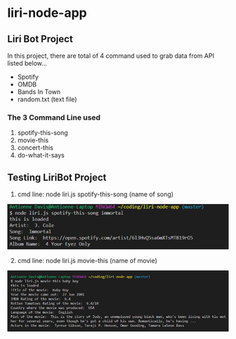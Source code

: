 # liri-node-app

## Liri Bot Project
In this project, there are total of 4 command used to grab data from API listed below...
- Spotify
- OMDB
- Bands In Town
- random.txt (text file)
### The 3 Command Line used
1. spotify-this-song
2. movie-this
3. concert-this
4. do-what-it-says

## Testing LiriBot Project
1. cmd line: node liri.js spotify-this-song (name of song)

![alt text](./spotify-screenshot.jpg)

2. cmd line: node liri.js movie-this (name of movie)

![alt text](./movie-this-screenshot.jpg)
